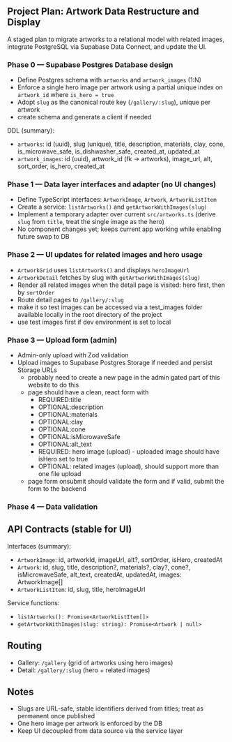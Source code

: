 ## Project Plan: Artwork Data Restructure and Display

A staged plan to migrate artworks to a relational model with related images, integrate PostgreSQL via Supabase Data Connect, and update the UI.

### Phase 0 — Supabase Postgres Database design
- Define Postgres schema with `artworks` and `artwork_images` (1:N)
- Enforce a single hero image per artwork using a partial unique index on `artwork_id` where `is_hero = true`
- Adopt `slug` as the canonical route key (`/gallery/:slug`), unique per artwork
- create schema and generate a client if needed

DDL (summary):
- `artworks`: id (uuid), slug (unique), title, description, materials, clay, cone, is_microwave_safe, is_dishwasher_safe, created_at, updated_at
- `artwork_images`: id (uuid), artwork_id (fk → artworks), image_url, alt, sort_order, is_hero, created_at

### Phase 1 — Data layer interfaces and adapter (no UI changes)
- Define TypeScript interfaces: `ArtworkImage`, `Artwork`, `ArtworkListItem`
- Create a service: `listArtworks()` and `getArtworkWithImages(slug)`
- Implement a temporary adapter over current `src/artworks.ts` (derive `slug` from `title`, treat the single image as the hero)
- No component changes yet; keeps current app working while enabling future swap to DB

### Phase 2 — UI updates for related images and hero usage
- `ArtworkGrid` uses `listArtworks()` and displays `heroImageUrl`
- `ArtworkDetail` fetches by slug with `getArtworkWithImages(slug)`
- Render all related images when the detail page is visited: hero first, then by `sortOrder`
- Route detail pages to `/gallery/:slug`
- make it so test images can be accessed via a test_images folder available locally in the root directory of the project
- use test images first if dev environment is set to local


### Phase 3 — Upload form (admin)
- Admin-only upload with Zod validation
- Upload images to Supabase Postgres Storage if needed and persist Storage URLs
  - probably need to create a new page in the admin gated part of this website to do this
  - page should have a clean, react form with
    - REQUIRED:title
    - OPTIONAL:description
    - OPTIONAL:materials
    - OPTIONAL:clay
    - OPTIONAL:cone
    - OPTIONAL:isMicrowaveSafe
    - OPTIONAL:alt_text
    - REQUIRED: hero image (upload) - uploaded image should have isHero set to true
    - OPTIONAL: related images (upload), should support more than one file upload
  - page form onsubmit should validate the form and if valid, submit the form to the backend


### Phase 4 — Data validation

## API Contracts (stable for UI)

Interfaces (summary):
- `ArtworkImage`: id, artworkId, imageUrl, alt?, sortOrder, isHero, createdAt
- `Artwork`: id, slug, title, description?, materials?, clay?, cone?, isMicrowaveSafe, alt_text, createdAt, updatedAt, images: ArtworkImage[]
- `ArtworkListItem`: id, slug, title, heroImageUrl

Service functions:
- `listArtworks(): Promise<ArtworkListItem[]>`
- `getArtworkWithImages(slug: string): Promise<Artwork | null>`

## Routing
- Gallery: `/gallery` (grid of artworks using hero images)
- Detail: `/gallery/:slug` (hero + related images)

## Notes
- Slugs are URL-safe, stable identifiers derived from titles; treat as permanent once published
- One hero image per artwork is enforced by the DB
- Keep UI decoupled from data source via the service layer



